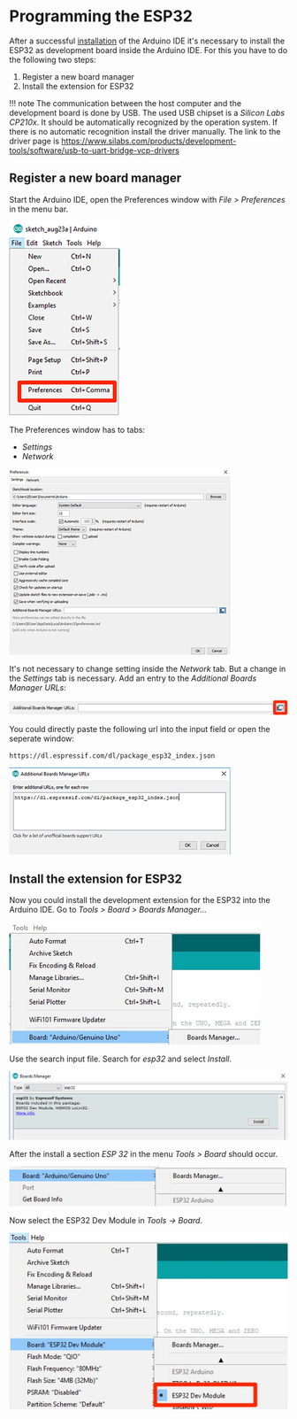 # Programming the ESP32

After a successful [installation](../install) of the Arduino IDE it's necessary to install the ESP32 as development board inside the Arduino IDE. For this you have to do the following two steps:

1. Register a new board manager
2. Install the extension for ESP32

!!! note
    The communication between the host computer and the development board is done by USB. The used USB chipset is a *Silicon Labs CP210x*. It should be automatically recognized by the operation system. If there is no automatic recognition install the driver manually. The link to the driver page is https://www.silabs.com/products/development-tools/software/usb-to-uart-bridge-vcp-drivers

## Register a new board manager

Start the Arduino IDE, open the Preferences window with *File > Preferences* in the menu bar.

![Open Preferences windows](../../images/esp32/arduino_ide/open_preferences.png)

The Preferences window has to tabs:

+ *Settings*
+ *Network*

![Preferences window](../../images/esp32/arduino_ide/preferences_window.jpg)

It's not necessary to change setting inside the *Network* tab. But a change in the *Settings* tab is necessary. Add an entry to the *Additional Boards Manager URLs*:

![board_manager_urls](../../images/esp32/arduino_ide/board_manager_urls.jpg)

You could directly paste the following url into the input field or open the seperate window:

```
https://dl.espressif.com/dl/package_esp32_index.json
```
![board_manager_urls](../../images/esp32/arduino_ide/url_dialog.png)

## Install the extension for ESP32

Now you could install the development extension for the ESP32 into the Arduino IDE. Go to *Tools > Board > Boards Manager...*

![menu_boards_manager](../../images/esp32/arduino_ide/menu_boards_manager.jpg)

Use the search input file. Search for *esp32* and select *Install*.

![](../../images/esp32/arduino_ide/board_manager_01.png)

After the install a section *ESP 32* in the menu *Tools > Board* should occur.

![esp32_menu_entry](../../images/esp32/arduino_ide/esp32_menu_entry.jpg)

Now select the ESP32 Dev Module in *Tools -> Board*.

![select_board](../../images/esp32/arduino_ide/select_board.jpg)
